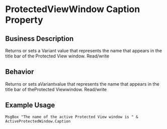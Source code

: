 # ProtectedViewWindow Caption Property

## Business Description
Returns or sets a Variant value that represents the name that appears in the title bar of the Protected View window. Read/write

## Behavior
Returns or sets aVariantvalue that represents the name that appears in the title bar of theProtected Viewwindow. Read/write

## Example Usage
```vba
MsgBox "The name of the active Protected View window is " & ActiveProtectedWindow.Caption
```